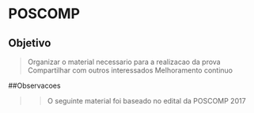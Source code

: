 # POSCOMP

## Objetivo
>Organizar o material necessario para a realizacao da prova
>Compartilhar com outros interessados
>Melhoramento continuo

##Observacoes
>>O seguinte material foi baseado no edital da POSCOMP 2017

